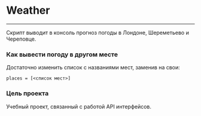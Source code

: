 # Weather

---

Скрипт выводит в консоль прогноз погоды в Лондоне, Шереметьево и Череповце.

### Как вывести погоду в другом месте

Достаточно изменить список с названиями мест, заменив на свои:
```
places = [<список мест>]
```

### Цель проекта

Учебный проект, связанный с работой API интерфейсов.
